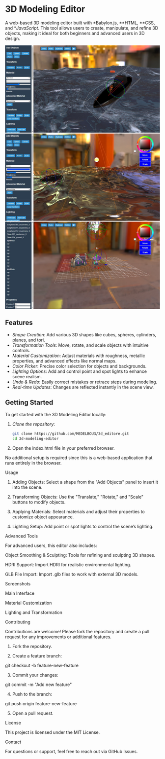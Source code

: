 # 3D Modeling Editor

A web-based 3D modeling editor built with *Babylon.js, **HTML, **CSS, and **JavaScript*. This tool allows users to create, manipulate, and refine 3D objects, making it ideal for both beginners and advanced users in 3D design.

![Sceenshot1](./screenshot1.jpeg)
![Screenshot2](./screenshot2.jpeg)
![editor](./editor.jpeg)

## Features

- *Shape Creation*: Add various 3D shapes like cubes, spheres, cylinders, planes, and tori.
- *Transformation Tools*: Move, rotate, and scale objects with intuitive controls.
- *Material Customization*: Adjust materials with roughness, metallic properties, and advanced effects like normal maps.
- *Color Picker*: Precise color selection for objects and backgrounds.
- *Lighting Options*: Add and control point and spot lights to enhance scene realism.
- *Undo & Redo*: Easily correct mistakes or retrace steps during modeling.
- *Real-time Updates*: Changes are reflected instantly in the scene view.

## Getting Started

To get started with the 3D Modeling Editor locally:

1. *Clone the repository*:
   ```bash
   git clone https://github.com/MEDELBOU3/3d_editore.git
   cd 3d-modeling-editor

2. Open the index.html file in your preferred browser.

No additional setup is required since this is a web-based application that runs entirely in the browser.



Usage

1. Adding Objects: Select a shape from the "Add Objects" panel to insert it into the scene.


2. Transforming Objects: Use the "Translate," "Rotate," and "Scale" buttons to modify objects.


3. Applying Materials: Select materials and adjust their properties to customize object appearance.


4. Lighting Setup: Add point or spot lights to control the scene’s lighting.



Advanced Tools

For advanced users, this editor also includes:

Object Smoothing & Sculpting: Tools for refining and sculpting 3D shapes.

HDRI Support: Import HDRI for realistic environmental lighting.

GLB File Import: Import .glb files to work with external 3D models.


Screenshots

Main Interface



Material Customization



Lighting and Transformation



Contributing

Contributions are welcome! Please fork the repository and create a pull request for any improvements or additional features.

1. Fork the repository.


2. Create a feature branch:

git checkout -b feature-new-feature


3. Commit your changes:

git commit -m "Add new feature"


4. Push to the branch:

git push origin feature-new-feature


5. Open a pull request.



License

This project is licensed under the MIT License.

Contact

For questions or support, feel free to reach out via GitHub Issues.
